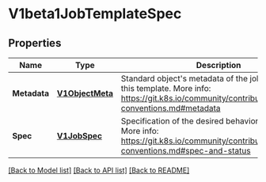# V1beta1JobTemplateSpec

## Properties
Name | Type | Description | Notes
------------ | ------------- | ------------- | -------------
**Metadata** | [**V1ObjectMeta**](v1.ObjectMeta.md) | Standard object&#39;s metadata of the jobs created from this template. More info: https://git.k8s.io/community/contributors/devel/api-conventions.md#metadata | [optional] [default to null]
**Spec** | [**V1JobSpec**](v1.JobSpec.md) | Specification of the desired behavior of the job. More info: https://git.k8s.io/community/contributors/devel/api-conventions.md#spec-and-status | [optional] [default to null]

[[Back to Model list]](../README.md#documentation-for-models) [[Back to API list]](../README.md#documentation-for-api-endpoints) [[Back to README]](../README.md)


